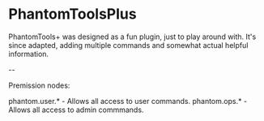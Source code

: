 # PhantomToolsPlus

PhantomTools+ was designed as a fun plugin, just to play around with.  It's since adapted, adding multiple commands and somewhat actual helpful information.

--

Premission nodes:

phantom.user.* - Allows all access to user commands.
phantom.ops.* - Allows all access to admin commmands.
